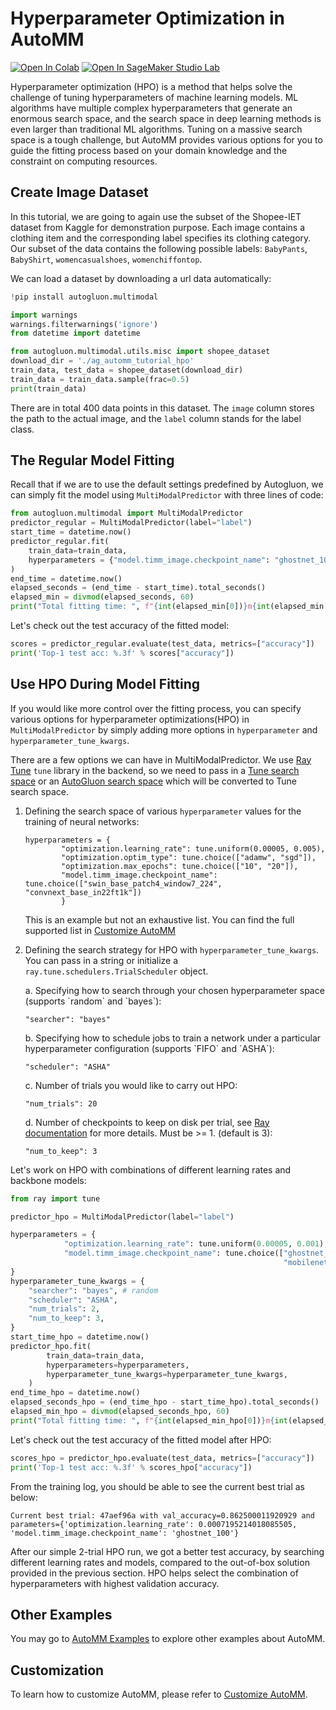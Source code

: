 # Hyperparameter Optimization in AutoMM

[![Open In Colab](https://colab.research.google.com/assets/colab-badge.svg)](https://colab.research.google.com/github/autogluon/autogluon/blob/master/docs/tutorials/multimodal/advanced_topics/hyperparameter_optimization.ipynb)
[![Open In SageMaker Studio Lab](https://studiolab.sagemaker.aws/studiolab.svg)](https://studiolab.sagemaker.aws/import/github/autogluon/autogluon/blob/master/docs/tutorials/multimodal/advanced_topics/hyperparameter_optimization.ipynb)

Hyperparameter optimization (HPO) is a method that helps solve the challenge of tuning hyperparameters of machine learning models. ML algorithms have multiple complex hyperparameters that generate an enormous search space, and the search space in deep learning methods is even larger than traditional ML algorithms. Tuning on a massive search space is a tough challenge, but AutoMM provides various options for you to guide the fitting process based on your domain knowledge and the constraint on computing resources.

## Create Image Dataset

In this tutorial, we are going to again use the subset of the Shopee-IET dataset from Kaggle for demonstration purpose. Each image contains a clothing item and the corresponding label specifies its clothing category. Our subset of the data contains the following possible labels: `BabyPants`, `BabyShirt`, `womencasualshoes`, `womenchiffontop`.

We can load a dataset by downloading a url data automatically:


```python
!pip install autogluon.multimodal

```


```python
import warnings
warnings.filterwarnings('ignore')
from datetime import datetime

from autogluon.multimodal.utils.misc import shopee_dataset
download_dir = './ag_automm_tutorial_hpo'
train_data, test_data = shopee_dataset(download_dir)
train_data = train_data.sample(frac=0.5)
print(train_data)
```

There are in total 400 data points in this dataset. The `image` column stores the path to the actual image, and the `label` column stands for the label class. 


## The Regular Model Fitting

Recall that if we are to use the default settings predefined by Autogluon, we can simply fit the model using `MultiModalPredictor` with three lines of code:


```python
from autogluon.multimodal import MultiModalPredictor
predictor_regular = MultiModalPredictor(label="label")
start_time = datetime.now()
predictor_regular.fit(
    train_data=train_data,
    hyperparameters = {"model.timm_image.checkpoint_name": "ghostnet_100"}
)
end_time = datetime.now()
elapsed_seconds = (end_time - start_time).total_seconds()
elapsed_min = divmod(elapsed_seconds, 60)
print("Total fitting time: ", f"{int(elapsed_min[0])}m{int(elapsed_min[1])}s")
```

Let's check out the test accuracy of the fitted model:


```python
scores = predictor_regular.evaluate(test_data, metrics=["accuracy"])
print('Top-1 test acc: %.3f' % scores["accuracy"])
```

## Use HPO During Model Fitting

If you would like more control over the fitting process, you can specify various options for hyperparameter optimizations(HPO) in `MultiModalPredictor` by simply adding more options in `hyperparameter` and `hyperparameter_tune_kwargs`.

There are a few options we can have in MultiModalPredictor. We use [Ray Tune](https://docs.ray.io/en/latest/tune/index.html) `tune` library in the backend, so we need to pass in a [Tune search space](https://docs.ray.io/en/latest/tune/api/search_space.html) or an [AutoGluon search space](https://auto.gluon.ai/stable/api/autogluon.common.space.html) which will be converted to Tune search space.

1. Defining the search space of various `hyperparameter` values for the training of neural networks:

<ul>

```
hyperparameters = {
        "optimization.learning_rate": tune.uniform(0.00005, 0.005),
        "optimization.optim_type": tune.choice(["adamw", "sgd"]),
        "optimization.max_epochs": tune.choice(["10", "20"]), 
        "model.timm_image.checkpoint_name": tune.choice(["swin_base_patch4_window7_224", "convnext_base_in22ft1k"])
        }
```


This is an example but not an exhaustive list. You can find the full supported list in [Customize AutoMM](customization.ipynb)
</ul>
    
2. Defining the search strategy for HPO with `hyperparameter_tune_kwargs`. You can pass in a string or initialize a `ray.tune.schedulers.TrialScheduler` object.

<ul>
a. Specifying how to search through your chosen hyperparameter space (supports `random` and `bayes`):

```
"searcher": "bayes"
```


</ul>

<ul>
b. Specifying how to schedule jobs to train a network under a particular hyperparameter configuration (supports `FIFO` and `ASHA`):

```            
"scheduler": "ASHA"
```


</ul>

<ul>
c. Number of trials you would like to carry out HPO:

```
"num_trials": 20
```


</ul>

<ul>
d. Number of checkpoints to keep on disk per trial, see <a href="https://docs.ray.io/en/latest/train/api/doc/ray.train.CheckpointConfig.html#ray.train.CheckpointConfig">Ray documentation</a> for more details. Must be >= 1. (default is 3):

```
"num_to_keep": 3
```


</ul>

Let's work on HPO with combinations of different learning rates and backbone models:


```python
from ray import tune

predictor_hpo = MultiModalPredictor(label="label")

hyperparameters = {
            "optimization.learning_rate": tune.uniform(0.00005, 0.001),
            "model.timm_image.checkpoint_name": tune.choice(["ghostnet_100",
                                                             "mobilenetv3_large_100"])
}
hyperparameter_tune_kwargs = {
    "searcher": "bayes", # random
    "scheduler": "ASHA",
    "num_trials": 2,
    "num_to_keep": 3,
}
start_time_hpo = datetime.now()
predictor_hpo.fit(
        train_data=train_data,
        hyperparameters=hyperparameters,
        hyperparameter_tune_kwargs=hyperparameter_tune_kwargs,
    )
end_time_hpo = datetime.now()
elapsed_seconds_hpo = (end_time_hpo - start_time_hpo).total_seconds()
elapsed_min_hpo = divmod(elapsed_seconds_hpo, 60)
print("Total fitting time: ", f"{int(elapsed_min_hpo[0])}m{int(elapsed_min_hpo[1])}s")
```

Let's check out the test accuracy of the fitted model after HPO:


```python
scores_hpo = predictor_hpo.evaluate(test_data, metrics=["accuracy"])
print('Top-1 test acc: %.3f' % scores_hpo["accuracy"])
```

From the training log, you should be able to see the current best trial as below:

```
Current best trial: 47aef96a with val_accuracy=0.862500011920929 and parameters={'optimization.learning_rate': 0.0007195214018085505, 'model.timm_image.checkpoint_name': 'ghostnet_100'}
```


After our simple 2-trial HPO run, we got a better test accuracy, by searching different learning rates and models, compared to the out-of-box solution provided in the previous section. HPO helps select the combination of hyperparameters with highest validation accuracy. 

## Other Examples

You may go to [AutoMM Examples](https://github.com/autogluon/autogluon/tree/master/examples/automm) to explore other examples about AutoMM.

## Customization
To learn how to customize AutoMM, please refer to [Customize AutoMM](customization.ipynb).
